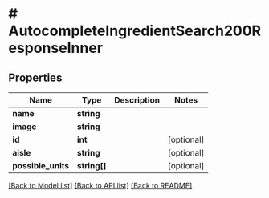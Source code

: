# # AutocompleteIngredientSearch200ResponseInner

## Properties

Name | Type | Description | Notes
------------ | ------------- | ------------- | -------------
**name** | **string** |  |
**image** | **string** |  |
**id** | **int** |  | [optional]
**aisle** | **string** |  | [optional]
**possible_units** | **string[]** |  | [optional]

[[Back to Model list]](../../README.md#models) [[Back to API list]](../../README.md#endpoints) [[Back to README]](../../README.md)
